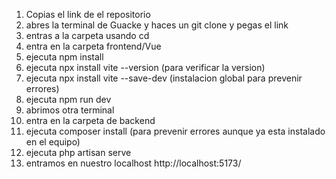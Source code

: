 1. Copias el link de el repositorio
2. abres la terminal de Guacke y haces un git clone y pegas el link
3. entras a la carpeta usando cd
4. entra en la carpeta frontend/Vue
5. ejecuta npm install
6. ejecuta npx install vite --version (para verificar la version)
7. ejecuta npx install vite --save-dev (instalacion global para prevenir errores)
8. ejecuta npm run dev
9. abrimos otra terminal
10. entra en la carpeta de backend
11. ejecuta composer install (para prevenir errores aunque ya esta instalado en el equipo)
12. ejecuta php artisan serve
13. entramos en nuestro localhost http://localhost:5173/